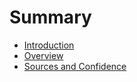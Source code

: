 # Summary

* [Introduction](README.md)
* [Overview](overview.md)
* [Sources and Confidence](sources.md)

